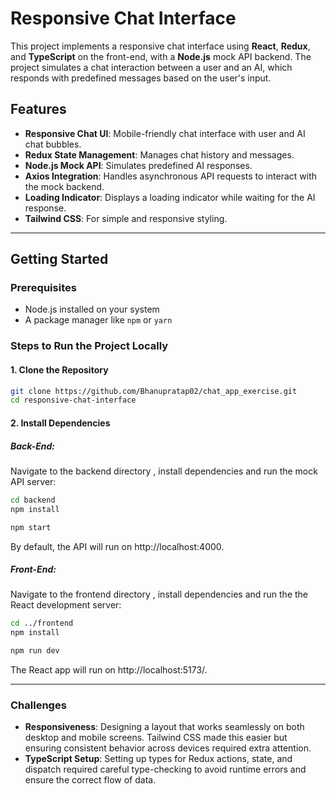 
# Responsive Chat Interface

This project implements a responsive chat interface using **React**, **Redux**, and **TypeScript** on the front-end, with a **Node.js** mock API backend. The project simulates a chat interaction between a user and an AI, which responds with predefined messages based on the user's input.

## Features
- **Responsive Chat UI**: Mobile-friendly chat interface with user and AI chat bubbles.
- **Redux State Management**: Manages chat history and messages.
- **Node.js Mock API**: Simulates predefined AI responses.
- **Axios Integration**: Handles asynchronous API requests to interact with the mock backend.
- **Loading Indicator**: Displays a loading indicator while waiting for the AI response.
- **Tailwind CSS**: For simple and responsive styling.
  
---

## Getting Started

### Prerequisites

- Node.js installed on your system
- A package manager like `npm` or `yarn`

### Steps to Run the Project Locally

#### 1. Clone the Repository

```bash
git clone https://github.com/Bhanupratap02/chat_app_exercise.git
cd responsive-chat-interface
```

#### 2. Install Dependencies
##### Back-End:
Navigate to the backend directory , install dependencies and run the mock API server:

```bash
cd backend
npm install
```

```bash
npm start
```

By default, the API will run on http://localhost:4000.



##### Front-End:
Navigate to the frontend directory , install dependencies and run the the React development server:

```bash
cd ../frontend
npm install
```


```bash
npm run dev
```
The React app will run on http://localhost:5173/.

---

### Challenges
- **Responsiveness**: Designing a layout that works seamlessly on both desktop and mobile screens. Tailwind CSS made this easier but ensuring consistent behavior across devices required extra attention.
- **TypeScript Setup**: Setting up types for Redux actions, state, and dispatch required careful type-checking to avoid runtime errors and ensure the correct flow of data.

